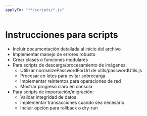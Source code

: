 ```yaml
---
applyTo: "**/scripts/*.js"
---
```

# Instrucciones para scripts

- Incluir documentación detallada al inicio del archivo
- Implementar manejo de errores robusto
- Crear clases o funciones modulares
- Para scripts de descarga/procesamiento de imágenes:
  - Utilizar normalizePasswordForUrl de utils/passwordUtils.js
  - Procesar en lotes para evitar sobrecarga
  - Implementar reintentos para operaciones de red
  - Mostrar progreso claro en consola
- Para scripts de importación/migración:
  - Validar integridad de datos
  - Implementar transacciones cuando sea necesario
  - Incluir opción para rollback o dry-run
